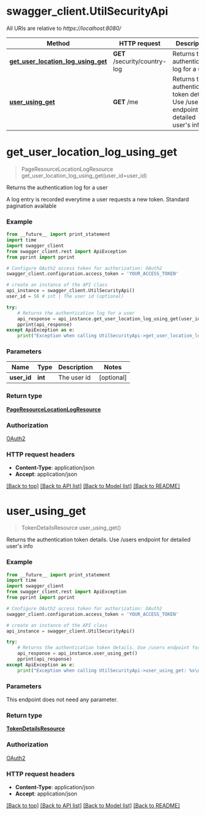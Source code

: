 # swagger_client.UtilSecurityApi

All URIs are relative to *https://localhost:8080/*

Method | HTTP request | Description
------------- | ------------- | -------------
[**get_user_location_log_using_get**](UtilSecurityApi.md#get_user_location_log_using_get) | **GET** /security/country-log | Returns the authentication log for a user
[**user_using_get**](UtilSecurityApi.md#user_using_get) | **GET** /me | Returns the authentication token details. Use /users endpoint for detailed user&#39;s info


# **get_user_location_log_using_get**
> PageResourceLocationLogResource get_user_location_log_using_get(user_id=user_id)

Returns the authentication log for a user

A log entry is recorded everytime a user requests a new token. Standard pagination available

### Example 
```python
from __future__ import print_statement
import time
import swagger_client
from swagger_client.rest import ApiException
from pprint import pprint

# Configure OAuth2 access token for authorization: OAuth2
swagger_client.configuration.access_token = 'YOUR_ACCESS_TOKEN'

# create an instance of the API class
api_instance = swagger_client.UtilSecurityApi()
user_id = 56 # int | The user id (optional)

try: 
    # Returns the authentication log for a user
    api_response = api_instance.get_user_location_log_using_get(user_id=user_id)
    pprint(api_response)
except ApiException as e:
    print("Exception when calling UtilSecurityApi->get_user_location_log_using_get: %s\n" % e)
```

### Parameters

Name | Type | Description  | Notes
------------- | ------------- | ------------- | -------------
 **user_id** | **int**| The user id | [optional] 

### Return type

[**PageResourceLocationLogResource**](PageResourceLocationLogResource.md)

### Authorization

[OAuth2](../README.md#OAuth2)

### HTTP request headers

 - **Content-Type**: application/json
 - **Accept**: application/json

[[Back to top]](#) [[Back to API list]](../README.md#documentation-for-api-endpoints) [[Back to Model list]](../README.md#documentation-for-models) [[Back to README]](../README.md)

# **user_using_get**
> TokenDetailsResource user_using_get()

Returns the authentication token details. Use /users endpoint for detailed user's info

### Example 
```python
from __future__ import print_statement
import time
import swagger_client
from swagger_client.rest import ApiException
from pprint import pprint

# Configure OAuth2 access token for authorization: OAuth2
swagger_client.configuration.access_token = 'YOUR_ACCESS_TOKEN'

# create an instance of the API class
api_instance = swagger_client.UtilSecurityApi()

try: 
    # Returns the authentication token details. Use /users endpoint for detailed user's info
    api_response = api_instance.user_using_get()
    pprint(api_response)
except ApiException as e:
    print("Exception when calling UtilSecurityApi->user_using_get: %s\n" % e)
```

### Parameters
This endpoint does not need any parameter.

### Return type

[**TokenDetailsResource**](TokenDetailsResource.md)

### Authorization

[OAuth2](../README.md#OAuth2)

### HTTP request headers

 - **Content-Type**: application/json
 - **Accept**: application/json

[[Back to top]](#) [[Back to API list]](../README.md#documentation-for-api-endpoints) [[Back to Model list]](../README.md#documentation-for-models) [[Back to README]](../README.md)

